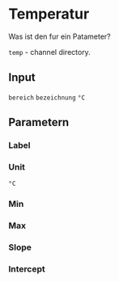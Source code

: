 # Temperatur

Was ist den fur ein Patameter?

`temp` - channel directory.

## Input

`bereich` `bezeichnung` `°C`

## Parametern

### Label

### Unit

`°C`

### Min

### Max

### Slope

### Intercept